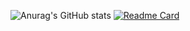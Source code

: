 ![Anurag's GitHub stats](https://github-readme-stats.vercel.app/api?username=JSouzadaSilveira&theme=ocean_dark&show_icons=true)
[![Readme Card](https://github-readme-stats.vercel.app/api/pin/?username=anuraghazra&repo=github-readme-stats&cache_seconds=86400&theme=ocean_dark)](https://github.com/JSouzadaSilveira/github-readme-stats)
